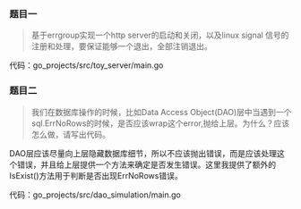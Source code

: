 ### 题目一

> 基于errgroup实现一个http server的启动和关闭，以及linux signal 信号的注册和处理，要保证能够一个退出，全部注销退出。
>

代码：go_projects/src/toy_server/main.go

 ### 题目二

> 我们在数据库操作的时候，比如Data Access Object(DAO)层中当遇到一个sql.ErrNoRows的时候，是否应该wrap这个error,抛给上层。为什么？应该怎么做，请写出代码。

DAO层应该尽量向上层隐藏数据库细节，所以不应该抛出错误，而是应该处理这个错误，并且给上层提供一个方法来确定是否发生错误。这里我提供了额外的IsExist()方法用于判断是否出现ErrNoRows错误。

代码：go_projects/src/dao_simulation/main.go


